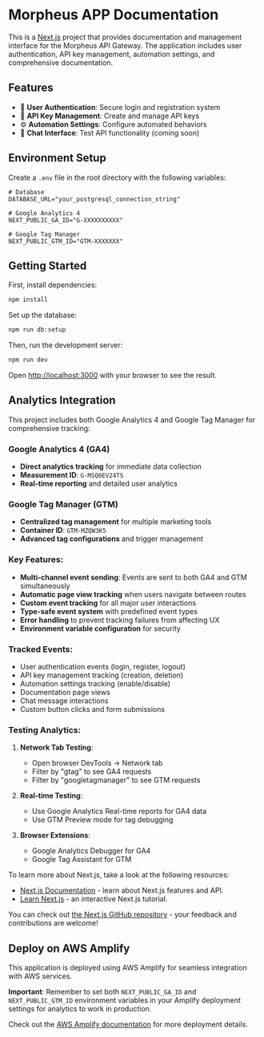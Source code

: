 # Morpheus APP Documentation

This is a [Next.js](https://nextjs.org) project that provides documentation and management interface for the Morpheus API Gateway. The application includes user authentication, API key management, automation settings, and comprehensive documentation.

## Features

- 🔐 **User Authentication**: Secure login and registration system
- 🔑 **API Key Management**: Create and manage API keys
- ⚙️ **Automation Settings**: Configure automated behaviors
- 💬 **Chat Interface**: Test API functionality (coming soon)

## Environment Setup

Create a `.env` file in the root directory with the following variables:
```env
# Database
DATABASE_URL="your_postgresql_connection_string"

# Google Analytics 4
NEXT_PUBLIC_GA_ID="G-XXXXXXXXXX"

# Google Tag Manager
NEXT_PUBLIC_GTM_ID="GTM-XXXXXXX"
```

## Getting Started

First, install dependencies:

```bash
npm install
```

Set up the database:

```bash
npm run db:setup
```

Then, run the development server:

```bash
npm run dev
```

Open [http://localhost:3000](http://localhost:3000) with your browser to see the result.

## Analytics Integration

This project includes both Google Analytics 4 and Google Tag Manager for comprehensive tracking:

### Google Analytics 4 (GA4)
- **Direct analytics tracking** for immediate data collection
- **Measurement ID**: `G-MSQ0EV24TS`
- **Real-time reporting** and detailed user analytics

### Google Tag Manager (GTM)
- **Centralized tag management** for multiple marketing tools
- **Container ID**: `GTM-MZQW3K5`
- **Advanced tag configurations** and trigger management

### Key Features:
- **Multi-channel event sending**: Events are sent to both GA4 and GTM simultaneously
- **Automatic page view tracking** when users navigate between routes
- **Custom event tracking** for all major user interactions
- **Type-safe event system** with predefined event types
- **Error handling** to prevent tracking failures from affecting UX
- **Environment variable configuration** for security

### Tracked Events:
- User authentication events (login, register, logout)
- API key management tracking (creation, deletion)
- Automation settings tracking (enable/disable)
- Documentation page views
- Chat message interactions
- Custom button clicks and form submissions

### Testing Analytics:

1. **Network Tab Testing**:
   - Open browser DevTools → Network tab
   - Filter by "gtag" to see GA4 requests
   - Filter by "googletagmanager" to see GTM requests

2. **Real-time Testing**:
   - Use Google Analytics Real-time reports for GA4 data
   - Use GTM Preview mode for tag debugging

3. **Browser Extensions**:
   - Google Analytics Debugger for GA4
   - Google Tag Assistant for GTM

To learn more about Next.js, take a look at the following resources:

- [Next.js Documentation](https://nextjs.org/docs) - learn about Next.js features and API.
- [Learn Next.js](https://nextjs.org/learn) - an interactive Next.js tutorial.

You can check out [the Next.js GitHub repository](https://github.com/vercel/next.js) - your feedback and contributions are welcome!

## Deploy on AWS Amplify

This application is deployed using AWS Amplify for seamless integration with AWS services.

**Important**: Remember to set both `NEXT_PUBLIC_GA_ID` and `NEXT_PUBLIC_GTM_ID` environment variables in your Amplify deployment settings for analytics to work in production.

Check out the [AWS Amplify documentation](https://docs.amplify.aws/) for more deployment details.
